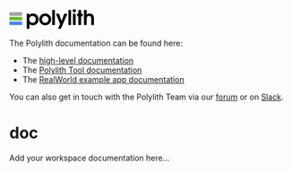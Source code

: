 <img src="logo.png" width="30%" alt="Polylith" id="logo">

The Polylith documentation can be found here:

- The [high-level documentation](https://polylith.gitbook.io/polylith)
- The [Polylith Tool documentation](https://github.com/polyfy/polylith)
- The [RealWorld example app documentation](https://github.com/furkan3ayraktar/clojure-polylith-realworld-example-app)

You can also get in touch with the Polylith Team via our [forum](https://polylith.freeflarum.com) or on [Slack](https://clojurians.slack.com/archives/C013B7MQHJQ).

<h1>doc</h1>

<p>Add your workspace documentation here...</p>
